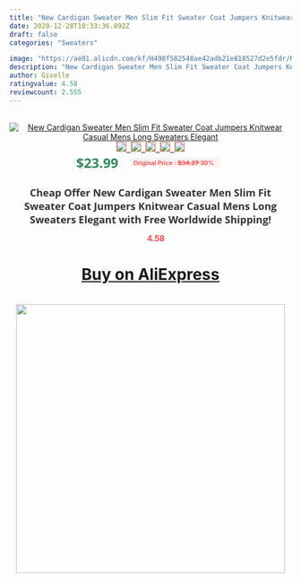 ```yaml
---
title: "New Cardigan Sweater Men Slim Fit Sweater Coat Jumpers Knitwear Casual Mens Long Sweaters Elegant"
date: 2020-12-28T10:33:36.892Z
draft: false
categories: "Sweaters"

image: "https://ae01.alicdn.com/kf/H498f582548ae42adb21e818527d2e5fdr/New-Cardigan-Sweater-Men-Slim-Fit-Sweater-Coat-Jumpers-Knitwear-Casual-Mens-Long-Sweaters-Elegant.png_220x220.png"
description: "New Cardigan Sweater Men Slim Fit Sweater Coat Jumpers Knitwear Casual Mens Long Sweaters Elegant"
author: Giselle
ratingvalue: 4.58
reviewcount: 2.555
---
```

<br>
<div style="text-align: center;">
<a href="https://s.click.aliexpress.com/e/_9giyyz" target="_blank" rel="nofollow noopener noreferrer"><img alt="New Cardigan Sweater Men Slim Fit Sweater Coat Jumpers Knitwear Casual Mens Long Sweaters Elegant" class="magnifier-image" src="https://ae01.alicdn.com/kf/H498f582548ae42adb21e818527d2e5fdr/New-Cardigan-Sweater-Men-Slim-Fit-Sweater-Coat-Jumpers-Knitwear-Casual-Mens-Long-Sweaters-Elegant.png_220x220.png_640x640.jpg">
<br>
<img style="border:1px solid salmon" src="https://ae01.alicdn.com/kf/H498f582548ae42adb21e818527d2e5fdr/New-Cardigan-Sweater-Men-Slim-Fit-Sweater-Coat-Jumpers-Knitwear-Casual-Mens-Long-Sweaters-Elegant.png_120x120.jpg">&nbsp;&nbsp;<img style="border:1px solid salmon" src="https://ae01.alicdn.com/kf/Hc3b3b7d9127146608e7a58974bc6b0eeX/New-Cardigan-Sweater-Men-Slim-Fit-Sweater-Coat-Jumpers-Knitwear-Casual-Mens-Long-Sweaters-Elegant.jpg_120x120.jpg">&nbsp;&nbsp;<img style="border:1px solid salmon" src="https://ae01.alicdn.com/kf/H7273eead6dfa4c0ea18c339fc6bf142af/New-Cardigan-Sweater-Men-Slim-Fit-Sweater-Coat-Jumpers-Knitwear-Casual-Mens-Long-Sweaters-Elegant.jpg_120x120.jpg">&nbsp;&nbsp;<img style="border:1px solid salmon" src="https://ae01.alicdn.com/kf/Hcc6ff37cf2644b2ca4372bc1062da180B/New-Cardigan-Sweater-Men-Slim-Fit-Sweater-Coat-Jumpers-Knitwear-Casual-Mens-Long-Sweaters-Elegant.jpg_120x120.jpg">&nbsp;&nbsp;<img style="border:1px solid salmon" src="https://ae01.alicdn.com/kf/Hb18c439bfead4c7593ce1633780fae73D/New-Cardigan-Sweater-Men-Slim-Fit-Sweater-Coat-Jumpers-Knitwear-Casual-Mens-Long-Sweaters-Elegant.jpg_120x120.jpg"></a></div><br0>
<div style="text-align: center;"><span style="background-color: white; border: 0px; box-sizing: border-box; color: seagreen; display: inline-block; font-family: &quot;open sans&quot; , &quot;arial&quot; , &quot;helvetica&quot; , sans-serif , &quot;heiti&quot;; font-size: 24px; font-stretch: inherit; font-weight: 700; line-height: inherit; margin: 0px 10px 0px 0px; padding: 0px; vertical-align: middle;">$23.99 </span>
<span style="background: rgb(255 , 241 , 241); border-radius: 3px; border: 0px; box-sizing: border-box; color: #ff4747; display: inline-block; font-family: inherit; font-size: 12px; font-stretch: inherit; font-style: inherit; font-variant: inherit; font-weight: 600; line-height: inherit; margin: 0px; padding: 2px 5px; transform: scale(0.9); vertical-align: middle;">Original Price : <b style="text-decoration: line-through;">$34.27 </b> 30%&nbsp;&nbsp;</span></div>
<h1 style="color: #333333; display: inline-block; font-family: &quot;open sans&quot; , &quot;arial&quot; , &quot;helvetica&quot; , sans-serif , &quot;heiti&quot;; font-size: 18px; font-stretch: inherit; font-weight: 700; text-align: center;">Cheap Offer New Cardigan Sweater Men Slim Fit Sweater Coat Jumpers Knitwear Casual Mens Long Sweaters Elegant with Free Worldwide Shipping!</h1>
<div style="color: #ff4747; text-align: center;">
<img src="https://4.bp.blogspot.com/-M0ZcTcb-5uY/XleCXlxnR4I/AAAAAAAAAEc/OrjgMkXV1oMQFaCRZj5HQwOCBcu3w1FegCPcBGAYYCw/s1600/star.png" style="height: 15px;">&nbsp;<b>4.58</b></div>
<div class="button_cont" align="center"><a class="buynow_a" href="https://s.click.aliexpress.com/e/_9giyyz" target="_blank" rel="nofollow noopener noreferrer"><H1>Buy on AliExpress</H1></a></div><br>
<div class="separator" style="clear: both; text-align: center;">
<img src="https://lh3.googleusercontent.com/-pTy5HemUv9M/XlePHvY0dAI/AAAAAAAAAE4/0nX5iRUoIWY8eMW9Dpxeirr157OZliDIgCLcBGAsYHQ/s1600/badge.gif" width="480">
</div>
